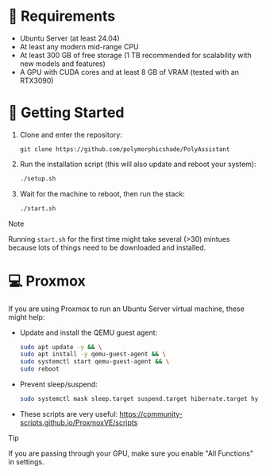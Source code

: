 # 📃 Requirements
- Ubuntu Server (at least 24.04)
- At least any modern mid-range CPU
- At least 300 GB of free storage (1 TB recommended for scalability with new models and features)
- A GPU with CUDA cores and at least 8 GB of VRAM (tested with an RTX3090)

# 🚀 Getting Started
1. Clone and enter the repository:
   ```
   git clone https://github.com/polymorphicshade/PolyAssistant
   ```
2. Run the installation script (this will also update and reboot your system):
    ```bash
    ./setup.sh
    ```
3. Wait for the machine to reboot, then run the stack:
    ```bash
    ./start.sh
    ```
> [!NOTE]
> Running `start.sh` for the first time might take several (>30) mintues because lots of things need to be downloaded and installed.

# 💻 Proxmox
If you are using Proxmox to run an Ubuntu Server virtual machine, these might help:

- Update and install the QEMU guest agent:
    ```bash
    sudo apt update -y && \
    sudo apt install -y qemu-guest-agent && \
    sudo systemctl start qemu-guest-agent && \
    sudo reboot
    ```
- Prevent sleep/suspend:
    ```bash
    sudo systemctl mask sleep.target suspend.target hibernate.target hybrid-sleep.target
    ```
- These scripts are very useful: https://community-scripts.github.io/ProxmoxVE/scripts
> [!TIP]
> If you are passing through your GPU, make sure you enable "All Functions" in settings.